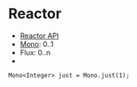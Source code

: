 # Reactor
- [Reactor API](https://projectreactor.io/docs/core/release/api/reactor)
- [Mono](https://projectreactor.io/docs/core/release/api/reactor/core/publisher/Mono.html): 0..1
- Flux: 0..n
- 

```
Mono<Integer> just = Mono.just(1);
```
